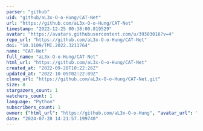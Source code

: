 ```yaml
---
parser: "github"
uid: "github/aL3x-O-o-Hung/CAT-Net"
url: "https://github.com/aL3x-O-o-Hung/CAT-Net"
timestamp: "2022-12-25 00:38:00.819529"
avatar: "https://avatars.githubusercontent.com/u/39303016?v=4"
repo_url: "https://github.com/aL3x-O-o-Hung/CAT-Net"
doi: "10.1109/TMI.2022.3211764"
name: "CAT-Net"
full_name: "aL3x-O-o-Hung/CAT-Net"
html_url: "https://github.com/aL3x-O-o-Hung/CAT-Net"
created_at: "2022-09-28T10:22:26Z"
updated_at: "2022-10-05T02:22:09Z"
clone_url: "https://github.com/aL3x-O-o-Hung/CAT-Net.git"
size: 8
stargazers_count: 1
watchers_count: 1
language: "Python"
subscribers_count: 1
owner: {"html_url": "https://github.com/aL3x-O-o-Hung", "avatar_url": "https://avatars.githubusercontent.com/u/39303016?v=4", "login": "aL3x-O-o-Hung", "type": "User"}
date: "2024-07-20 14:21:57.199740"
---
```


